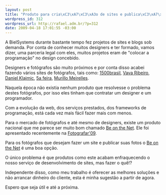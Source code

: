 ```yaml
--- 
layout: post
title: "Produto para cria\xC3\xA7\xC3\xA3o de sites e publica\xC3\xA7\xC3\xA3o de fotos na internet"
wordpress_id: 312
wordpress_url: http://rafael.adm.br/?p=312
date: 2009-04-18 17:01:55 -03:00
---
```

A BielSystems durante bastante tempo fez projetos de sites e blogs sob demanda. Por conta de conhecer muitos designers e ter formado, vamos dizer, uma parceria legal com eles, muitos projetos eram de "colocar a programação" no design concebido.

Designers e fotógrafos são muito próximos e por conta disso acabei fazendo vários sites de fotógrafos, tais como: <a href="http://1500brasil.com">1500brasil</a>, <a href="http://vavaribeiro.com">Vava Ribeiro</a>, <a href="http://danielklajmic.com">Daniel Klajmic</a>, <a href="http://quinta-feira.org">5a feira</a>, <a href="http://murillomeirelles.com">Murillo Meirelles</a>.

Naquela época não existia nenhum produto que resolvesse o problema destes fotógrafos, por isso eles tinham que contratar um designer e um programador.

Com a evolução da web, dos serviços prestados, dos frameworks de programação, está cada vez mais fácil fazer mais com menos.

Para o mercado de fotógrafos e até mesmo de designers, existe um produto nacional que me parece ser muito bom chamado <a href="http://beonthe.net">Be on the Net</a>. Ele foi apresentado recentemente na <a href="http://www.feirafotografar.com.br/">Fotografar'09</a>.

Para os fotógrafos que desejam fazer um site e publicar suas fotos o <a href="http://beonthe.net/">Be on the Net</a> é uma boa opção.

O único problema é que produtos como este acabam enfraquecendo o nosso serviço de desenvolvimento de sites, mas fazer o quê!?

Independente disso, como meu trabalho é oferecer as melhores soluções e não arrancar dinheiro do cliente, esta é minha sugestão a partir de agora.

Espero que seja útil e até a próxima.
